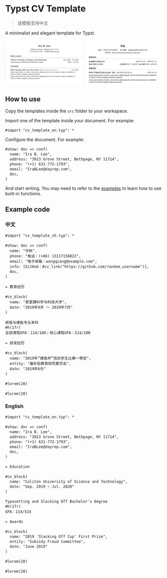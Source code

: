 # Typst CV Template

> 该模板支持中文

A minimalist and elegant template for Typst.

![showcase](docs/assets/showcase.png)

## How to use

Copy the templates inside the `src` folder to your workspace.

Import one of the template inside your document. For example:
```typst
#import "cv_template_en.typ": *
```
Configure the document. For example:
```typst
#show: doc => conf(
  name: "Ira B. Lee",
  address: "3923 Grove Street, Bethpage, NY 11714",
  phone: "(+1) 631-772-1793",
  email: "IraBLee@dayrep.com",
  doc,
)
```

And start writing. You may need to refer to the [examples](#example-code) to learn how to use built-in functions.

## Example code

### 中文

```
#import "cv_template_zh.typ": *

#show: doc => conf(
  name: "华秋",
  phone: "电话：(+86) 13117158822",
  email: "电子邮箱：wangqiang@example.com",
  info: [GitHub：#cv_link("https://github.com/random_username")],
  doc,
)

= 教育经历

#cv_block(
  name: "家里蹲科学与科技大学",
  date: "2019年9月 ～ 2020年7月"
)

排版与摸鱼专业本科
#h(1fr)
全部课程GPA：114/100；核心课程GPA：514/100

= 获奖经历

#cv_block(
  name: "2019年“摸鱼杯”信创学生比赛一等奖",
  entity: "骗补贴教育研究委员会",
  date: "2019年6月"
)

#lorem(20)

#lorem(20)
```

### English

```
#import "cv_template_en.typ": *

#show: doc => conf(
  name: "Ira B. Lee",
  address: "3923 Grove Street, Bethpage, NY 11714",
  phone: "(+1) 631-772-1793",
  email: "IraBLee@dayrep.com",
  doc,
)

= Education

#cv_block(
  name: "Caliton University of Science and Technology",
  date: "Sep. 2019 ~ Jul. 2020"
)

Typesetting and Slacking Off Bachelor's Degree
#h(1fr)
GPA：114/514

= Awards

#cv_block(
  name: "2019 'Slacking Off Cup' First Prize",
  entity: "Subsidy Fraud Committee",
  date: "June 2019"
)

#lorem(20)

#lorem(20)
```
